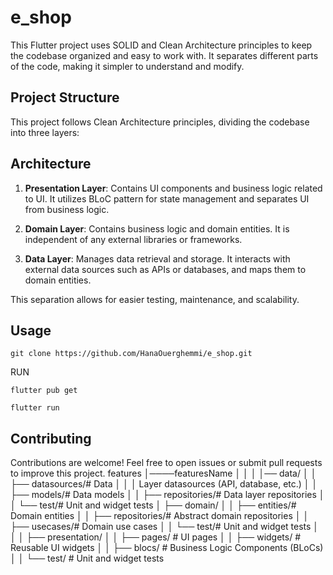 # e_shop

This Flutter project uses SOLID and Clean Architecture principles to keep the codebase organized and easy to work with. It separates different parts of the code, making it simpler to understand and modify.

## Project Structure

This project follows Clean Architecture principles, dividing the codebase into three layers:

## Architecture
1. **Presentation Layer**: Contains UI components and business logic related to UI. It utilizes BLoC pattern for state management and separates UI from business logic.

2. **Domain Layer**: Contains business logic and domain entities. It is independent of any external libraries or frameworks.

3. **Data Layer**: Manages data retrieval and storage. It interacts with external data sources such as APIs or databases, and maps them to domain entities.

This separation allows for easier testing, maintenance, and scalability.

## Usage

```
git clone https://github.com/HanaOuerghemmi/e_shop.git
```

RUN
```
flutter pub get
```
```
flutter run
```

## Contributing

Contributions are welcome! Feel free to open issues or submit pull requests to improve this project.
features
│────featuresName
│   │ 
│   │── data/
│   │   ├── datasources/# Data 
│   │   │   Layer datasources (API, database, etc.)
│   │   ├── models/# Data models
│   │   ├── repositories/# Data layer repositories
│   │   └── test/# Unit and widget tests
│   ├── domain/
│   │   ├── entities/# Domain entities
│   │   ├── repositories/# Abstract domain repositories
│   │   ├── usecases/# Domain use cases
│   │   └── test/# Unit and widget tests
│   │
│   ├── presentation/
│   │   ├── pages/               # UI pages
│   │   ├── widgets/             # Reusable UI widgets
│   │   ├── blocs/               # Business Logic Components (BLoCs)
│   │   └── test/                # Unit and widget tests